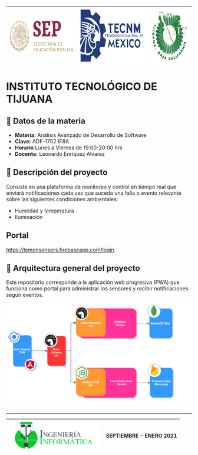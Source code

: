 <img src="./img/SEP.png" width="250" height="100"/> | <img src="./img/TECNM.png" width="250" height="150"/> | <img src="./img/TEC.png" width="150" height="150"/> 
---------|---------|---------


# INSTITUTO TECNOLÓGICO DE TIJUANA 

 ## :blue_book: Datos de la materia
 * **Materia:** Análisis Avanzado de Desarrollo de Software
 * **Clave:** ADF-1702 IF8A
 * **Horario** Lunes a Viernes de 19:00-20:00 hrs
 * **Docente:** Leonardo Enriquez Alvarez 

## :page_facing_up: Descripción del proyecto
Consiste en una plataforma de monitoreo y control en tiempo real que enviará notificaciones cada vez que suceda una falla o evento relevante sobre las siguientes condiciones ambientales:
 * Humedad y temperatura
 * Iluminación

## Portal
https://lemonsensors.firebaseapp.com/login

## :pushpin: Arquitectura general del proyecto
Este repositorio corresponde a la aplicación web progresiva (PWA) que funciona como portal para administrar los sensores y recibir notificaciones según eventos.

<img src="./img/A2.3_D1.png"/>



   

   
    

    

    

    
    

    
    
    

    
_____
<img src="./img/ING_INFORMATICA.png" width="250" height="80"/> | SEPTIEMBRE - ENERO 2021
---------|---------
